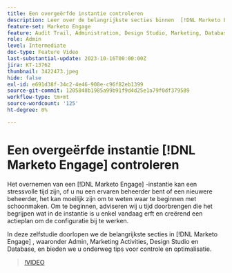 ```yaml
---
title: Een overgeërfde instantie controleren
description: Leer over de belangrijkste secties binnen  [!DNL Marketo Engage], met inbegrip van Admin, de Activiteiten van de Marketing, de Studio van het Ontwerp, en Gegevensbestand. Krijg ondertussen tips voor het controleren en optimaliseren.
feature-set: Marketo Engage
feature: Audit Trail, Administration, Design Studio, Marketing, Database
role: Admin
level: Intermediate
doc-type: Feature Video
last-substantial-update: 2023-10-16T00:00:00Z
jira: KT-13762
thumbnail: 3422473.jpeg
hide: false
exl-id: e691d38f-34c2-4e46-908e-c96f82eb1399
source-git-commit: 1205848b1985a99b91f9d4d25e1a79f0df379589
workflow-type: tm+mt
source-wordcount: '125'
ht-degree: 0%

---
```


# Een overgeërfde instantie [!DNL Marketo Engage] controleren

Het overnemen van een [!DNL Marketo Engage] -instantie kan een stressvolle tijd zijn, of u nu een ervaren beheerder bent of een nieuwere beheerder, het kan moeilijk zijn om te weten waar te beginnen met schoonmaken. Om te beginnen, adviseren wij u tijd doorbrengen die het begrijpen wat in de instantie is u enkel vandaag erft en creërend een actieplan om de configuratie bij te werken.

In deze zelfstudie doorlopen we de belangrijkste secties in [!DNL Marketo Engage] , waaronder Admin, Marketing Activities, Design Studio en Database, en bieden we u onderweg tips voor controle en optimalisatie.

>[!VIDEO](https://video.tv.adobe.com/v/3453028/?learn=on&captions=dut)

